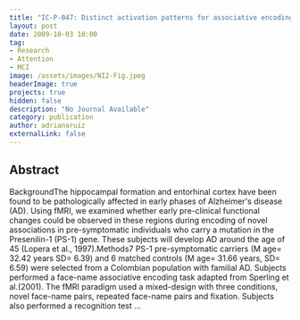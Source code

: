 ```yaml
---
title: "IC‐P‐047: Distinct activation patterns for associative encoding in presymptomatic individuals with familial Alzheimer's disease due to E280A presenilin‐1 mutation"
layout: post
date: 2009-10-03 10:00
tag: 
- Research
- Attention
- MCI
image: /assets/images/NI2-Fig.jpeg
headerImage: true
projects: true
hidden: false
description: "No Journal Available"
category: publication
author: adrianaruiz
externalLink: false
---
```


## Abstract
BackgroundThe hippocampal formation and entorhinal cortex have been found to be pathologically affected in early phases of Alzheimer's disease (AD). Using fMRI, we examined whether early pre-clinical functional changes could be observed in these regions during encoding of novel associations in pre-symptomatic individuals who carry a mutation in the Presenilin-1 (PS-1) gene. These subjects will develop AD around the age of 45 (Lopera et al., 1997).Methods7 PS-1 pre-symptomatic carriers (M age= 32.42 years SD= 6.39) and 6 matched controls (M age= 31.66 years, SD= 6.59) were selected from a Colombian population with familial AD. Subjects performed a face-name associative encoding task adapted from Sperling et al.(2001). The fMRI paradigm used a mixed-design with three conditions, novel face-name pairs, repeated face-name pairs and fixation. Subjects also performed a recognition test …
